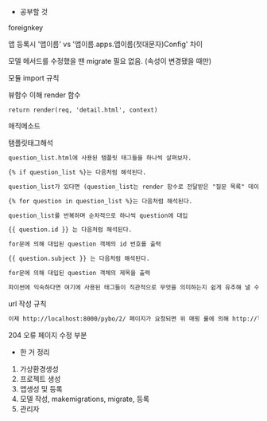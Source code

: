 * 공부할 것


foreignkey

앱 등록시 '앱이름' vs '앱이름.apps.앱이름(첫대문자)Config' 차이

모델 메서드를 수정했을 땐 migrate 필요 없음.
(속성이 변경됐을 때만)

모듈 import 규칙

뷰함수 이해
render 함수

    return render(req, 'detail.html', context)

매직메소드

탬플릿태그해석
```html
question_list.html에 사용된 템플릿 태그들을 하나씩 살펴보자.

{% if question_list %}는 다음처럼 해석된다.

question_list가 있다면 (question_list는 render 함수로 전달받은 "질문 목록" 데이터이다.)

{% for question in question_list %}는 다음처럼 해석된다.

question_list를 반복하며 순차적으로 하나씩 question에 대입

{{ question.id }} 는 다음처럼 해석된다.

for문에 의해 대입된 question 객체의 id 번호를 출력

{{ question.subject }} 는 다음처럼 해석된다.

for문에 의해 대입된 question 객체의 제목을 출력

파이썬에 익숙하다면 여기에 사용된 태그들이 직관적으로 무엇을 의미하는지 쉽게 유추해 낼 수 있을 것이다.
```

url 작성 규칙
```html
이제 http://localhost:8000/pybo/2/ 페이지가 요청되면 위 매핑 룰에 의해 http://localhost:8000/pybo/<int:question_id>/ 가 적용되어 question_id 에 2가 저장되고 views.detail 함수가 실행될 것이다. <int:question_id> 에서 int는 숫자가 매핑됨을 의미한다.
```

204 오류 페이지 수정 부분

* 한 거 정리
1. 가상환경생성
2. 프로젝트 생성
3. 앱생성 및 등록
4. 모델 작성, makemigrations, migrate, 등록
5. 관리자

